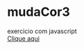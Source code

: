 # mudaCor3
 exercicio com javascript
 <br />
 <a href="https://vivibraga.github.io/mudaCor3/"> Clique aqui </a>
